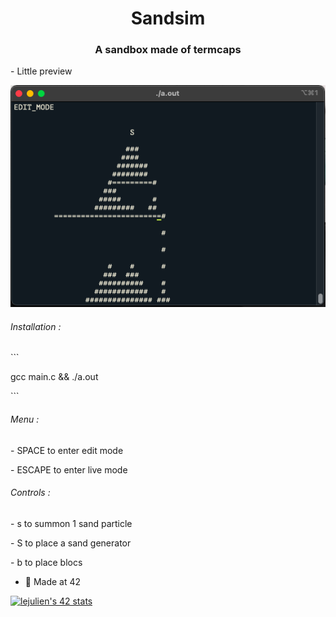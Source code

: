 <h1 align="center">Sandsim</h1>
<h3 align="center">A sandbox made of termcaps</h3>

<p> - Little preview</p>

![sandbox](sandbox.png)

<h6>  Installation :</h6>
```
<p>gcc main.c && ./a.out<p>
```
<h6>  Menu :</h6>
<p>   - SPACE to enter edit mode</p>
<p>   - ESCAPE to enter live mode</p>
<h6>  Controls :</h6>
<p>   - s to summon 1 sand particle</p>
<p>   - S to place a sand generator</p>
<p>   - b to place blocs</p>

- 🌱 Made at 42

[![lejulien's 42 stats](https://badge42.vercel.app/api/v2/cl1p1um7j014409mnrr06xt8z/stats?cursusId=21&coalitionId=45)](https://github.com/JaeSeoKim/badge42)
